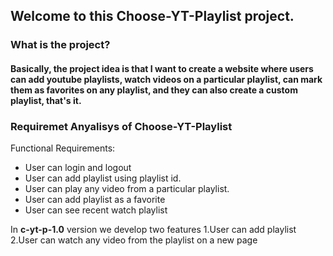 ## Welcome to this Choose-YT-Playlist project. 

### What is the project?
  #### Basically, the project idea is that I want to create a website where users can add youtube playlists, watch videos on a particular playlist, can mark them as favorites on any playlist, and they can also create a custom playlist, that's it.


### Requiremet Anyalisys of Choose-YT-Playlist 

Functional Requirements:
 - User can login and logout
 - User can add playlist using playlist id.
 - User can play any video from a particular playlist.
 - User can add playlist as a favorite
 - User can see recent watch playlist 

In **c-yt-p-1.0** version we develop two features
  1.User can add playlist
  2.User can watch any video from the playlist on a new page      